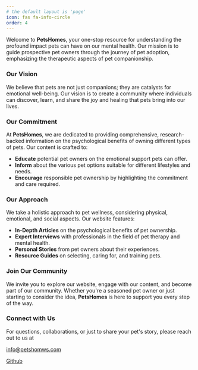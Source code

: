 ```yaml
---
# the default layout is 'page'
icon: fas fa-info-circle
order: 4
---
```


Welcome to **PetsHomes**, your one-stop resource for understanding the profound impact pets can have on our mental health. Our mission is to guide prospective pet owners through the journey of pet adoption, emphasizing the therapeutic aspects of pet companionship.

### Our Vision

We believe that pets are not just companions; they are catalysts for emotional well-being. Our vision is to create a community where individuals can discover, learn, and share the joy and healing that pets bring into our lives.

### Our Commitment

At **PetsHomes**, we are dedicated to providing comprehensive, research-backed information on the psychological benefits of owning different types of pets. Our content is crafted to:

- **Educate** potential pet owners on the emotional support pets can offer.
- **Inform** about the various pet options suitable for different lifestyles and needs.
- **Encourage** responsible pet ownership by highlighting the commitment and care required.

### Our Approach

We take a holistic approach to pet wellness, considering physical, emotional, and social aspects. Our website features:

- **In-Depth Articles** on the psychological benefits of pet ownership.
- **Expert Interviews** with professionals in the field of pet therapy and mental health.
- **Personal Stories** from pet owners about their experiences.
- **Resource Guides** on selecting, caring for, and training pets.

### Join Our Community

We invite you to explore our website, engage with our content, and become part of our community. Whether you're a seasoned pet owner or just starting to consider the idea, **PetsHomes** is here to support you every step of the way.

### Connect with Us
For questions, collaborations, or just to share your pet's story, please reach out to us at 

[info@petshomws.com](mailto:info@petshomes.com)

[Github](https://github.com/PetsHomes/petshomes.github.io)
